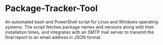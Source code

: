 # Package-Tracker-Tool
An automated bash and PowerShell script for Linux and Windows operating systems. The script fetches package names and versions along with their installation times, and integrates with an SMTP mail server to transmit the final report to an email address in JSON format.
